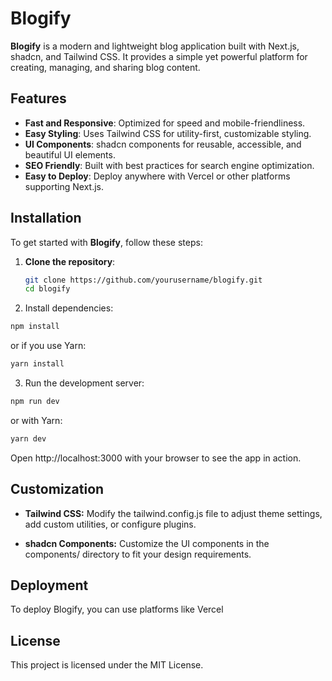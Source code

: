 # Blogify

**Blogify** is a modern and lightweight blog application built with Next.js, shadcn, and Tailwind CSS. It provides a simple yet powerful platform for creating, managing, and sharing blog content.

## Features

- **Fast and Responsive**: Optimized for speed and mobile-friendliness.
- **Easy Styling**: Uses Tailwind CSS for utility-first, customizable styling.
- **UI Components**: shadcn components for reusable, accessible, and beautiful UI elements.
- **SEO Friendly**: Built with best practices for search engine optimization.
- **Easy to Deploy**: Deploy anywhere with Vercel or other platforms supporting Next.js.

## Installation

To get started with **Blogify**, follow these steps:

1. **Clone the repository**:

   ```bash
   git clone https://github.com/yourusername/blogify.git
   cd blogify

2. Install dependencies:

```bash
npm install
```

or if you use Yarn:

```bash
yarn install
```

3. Run the development server:

```bash
npm run dev
```

or with Yarn:

```bash
yarn dev
```

Open http://localhost:3000 with your browser to see the app in action.

## Customization

- **Tailwind CSS:** Modify the tailwind.config.js file to adjust theme settings, add custom utilities, or configure plugins.

- **shadcn Components:** Customize the UI components in the components/ directory to fit your design requirements.
  
## Deployment

To deploy Blogify, you can use platforms like Vercel 

## License

This project is licensed under the MIT License.

